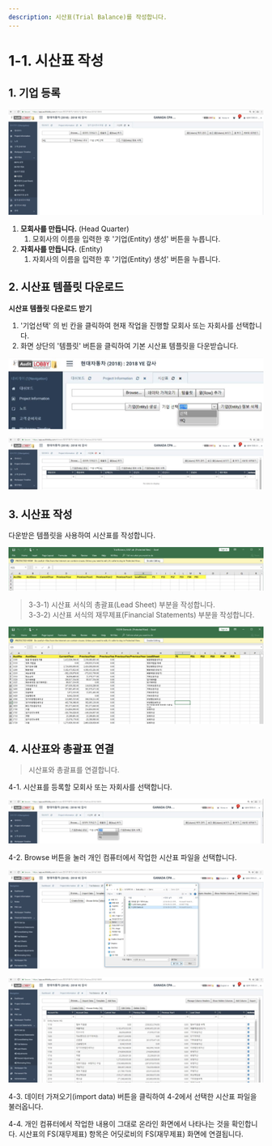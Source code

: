 ```yaml
---
description: 시산표(Trial Balance)를 작성합니다.
---
```


# 1-1. 시산표 작성

## 1. 기업 등록

![Project Home &amp;gt; &#xC7AC;&#xBB34;&#xC81C;&#xD45C; &amp;gt; &#xC2DC;&#xC0B0;&#xD45C;](../../../.gitbook/assets/image-122.png)

1. **모회사를 만듭니다.** \(Head Quarter\)
   1. 모회사의 이름을 입력한 후 '기업\(Entity\) 생성' 버튼을 누릅니다.
2. **자회사를 만듭니다.** \(Entity\)
   1. 자회사의 이름을 입력한 후 '기업\(Entity\) 생성' 버튼을 누릅니다. 

## 2. 시산표 템플릿 다운로드

**시산표 템플릿 다운로드 받기**

1. '기업선택' 의 빈 칸을 클릭하여 현재 작업을 진행할 모회사 또는 자회사를 선택합니다. 
2. 화면 상단의 '템플릿' 버튼을 클릭하여 기본 시산표 템플릿을 다운받습니다. 

![&#xC791;&#xC5C5;&#xC744; &#xC9C4;&#xD589;&#xD560; &#xBAA8;&#xD68C;&#xC0AC; &#xB610;&#xB294; &#xC790;&#xD68C;&#xC0AC; &#xC120;&#xD0DD;](../../../.gitbook/assets/image-77.png)

![&#xBAA8;&#xD68C;&#xC0AC; &#xB610;&#xB294; &#xC790;&#xD68C;&#xC0AC;&#xB97C; &#xC120;&#xD0DD;&#xD55C; &#xD6C4;&#xC758; &#xC2DC;&#xC0B0;&#xD45C; &#xD654;&#xBA74; / &#xD654;&#xBA74; &#xC0C1;&#xB2E8;&#xC5D0; &apos;&#xD15C;&#xD50C;&#xB9BF;&apos; &#xBC84;&#xD2BC;&#xC744; &#xB20C;&#xB7EC; &#xC2DC;&#xC0B0;&#xD45C;&#xB97C; &#xB2E4;&#xC6B4;&#xBC1B;&#xC744; &#xC218; &#xC788;&#xC2B5;&#xB2C8;&#xB2E4;. ](../../../.gitbook/assets/image-112.png)

## 3. 시산표 작성

다운받은 템플릿을 사용하여 시산표를 작성합니다.

![&#xC2DC;&#xC0B0;&#xD45C; &#xBA54;&#xB274;&#xC5D0;&#xC11C; &#xB2E4;&#xC6B4;&#xBC1B;&#xC744; &#xC218; &#xC788;&#xB294; &#xAE30;&#xBCF8; &#xC2DC;&#xC0B0;&#xD45C; &#xC11C;&#xC2DD; / &#xD15C;&#xD50C;&#xB9BF; &#xB2E4;&#xC6B4;&#xB85C;&#xB4DC; &#xD6C4; &#xAC1C;&#xC778; &#xCEF4;&#xD4E8;&#xD130;&#xC5D0;&#xC11C; &#xC791;&#xC5C5; &#xC911;&#xC778; &#xD654;&#xBA74;&#xC785;&#xB2C8;&#xB2E4;. ](../../../.gitbook/assets/image-184.png)

> 3-3-1\) 시산표 서식의 총괄표\(Lead Sheet\) 부분을 작성합니다.  
> 3-3-2\) 시산표 서식의 재무제표\(Financial Statements\) 부분을 작성합니다.

![&#xC2DC;&#xC0B0;&#xD45C; &#xC11C;&#xC2DD;&#xC744; &#xB2E4;&#xC6B4;&#xBC1B;&#xC740; &#xD6C4; &#xCD1D;&#xAD04;&#xD45C;\(Lead Sheet\), &#xC7AC;&#xBB34;&#xC81C;&#xD45C;\(Financial Statements\) &#xBD80;&#xBD84;&#xC744; &#xC791;&#xC131;&#xD55C; &#xC0C1;&#xD0DC;&#xC785;&#xB2C8;&#xB2E4;. ](../../../.gitbook/assets/image-130.png)

## 4. 시산표와 총괄표 연결

> 시산표와 총괄표를 연결합니다.

4-1. 시산표를 등록할 모회사 또는 자회사를 선택합니다.

![](../../../.gitbook/assets/image-168.png)

4-2. Browse 버튼을 눌러 개인 컴퓨터에서 작업한 시산표 파일을 선택합니다.

![&#xC5C5;&#xB85C;&#xB4DC; &#xD560; &#xC2DC;&#xC0B0;&#xD45C; &#xD30C;&#xC77C;&#xC744; &#xC120;&#xD0DD;&#xD569;&#xB2C8;&#xB2E4;. ](../../../.gitbook/assets/image-167.png)

![&#xBAA8;&#xD68C;&#xC0AC; &#xB610;&#xB294; &#xC790;&#xD68C;&#xC0AC;&#xB97C; &#xC120;&#xD0DD;&#xD558;&#xBA74; &#xD574;&#xB2F9; &#xC2DC;&#xC0B0;&#xD45C;&#xB97C; &#xD655;&#xC778; &#xD560; &#xC218; &#xC788;&#xC2B5;&#xB2C8;&#xB2E4;. ](../../../.gitbook/assets/image-163.png)

4-3. 데이터 가져오기\(import data\) 버튼을 클릭하여 4-2에서 선택한 시산표 파일을 불러옵니다.

4-4. 개인 컴퓨터에서 작업한 내용이 그대로 온라인 화면에서 나타나는 것을 확인합니다. 시산표의 FS\(재무제표\) 항목은 어딧로비의 FS\(재무제표\) 화면에 연결됩니다.

